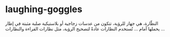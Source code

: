 # laughing-goggles
النظّارة، هي جهاز للرؤية، تتكون من عدسات زجاجية أو بلاستيكية صلبة مثبتة في إطار يحملها أمام ... تُستخدم النظارات عادةً لتصحيح الرؤية، مثل نظارات القراءة والنظارات ...
